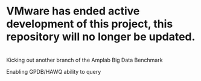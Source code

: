 <h1> VMware has ended active development of this project, this repository will no longer be updated.</h1><br>Kicking out another branch of the Amplab Big Data Benchmark 

Enabling GPDB/HAWQ ability to query 
